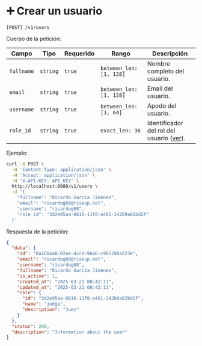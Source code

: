# ➕ Crear un usuario

```
[POST] /v1/users
```

Cuerpo de la petición:

| Campo | Tipo | Requerido | Rango | Descripción |
| ----- | ---- | --------- | ----- | ----------- |
| `fullname` | `string` | `true` | `between_len: [1, 128]` | Nombre completo del usuario. |
| `email` | `string` | `true` | `between_len: [1, 128]` | Email del usuario. |
| `username` | `string` | `true` | `between_len: [1, 64]` | Apodo del usuario. |
| `role_id` | `string` | `true` | `exact_len: 36` | Identificador del rol del usuario ([ver](../roles/index.html)). |

Ejemplo:

```bash
curl -X POST \
  -H 'Content-Type: application/json' \
  -H 'Accept: application/json' \
  -H 'X-API-KEY: API_KEY' \
  http://localhost:8080/v1/users \
  -d '{
    "fullname": "Ricardo García Jiménez",
    "email": "ricardog08@riseup.net",
    "username": "ricardog08",
    "role_id": "3d2e95aa-0616-11f0-a401-142b9a82bd2f"
  }'
```

Respuesta de la petición:

```json
{
  "data": {
    "id": "8a168aa8-02ae-4ccd-96a6-c9b5780a223e",
    "email": "ricardog08@riseup.net",
    "username": "ricardog08",
    "fullname": "Ricardo García Jiménez",
    "is_active": 1,
    "created_at": "2025-03-21 00:42:11",
    "updated_at": "2025-03-21 00:42:11",
    "role": {
      "id": "3d2e95aa-0616-11f0-a401-142b9a82bd2f",
      "name": "judge",
      "description": "Juez"
    }
  },
  "status": 200,
  "description": "Information about the user"
}
```
